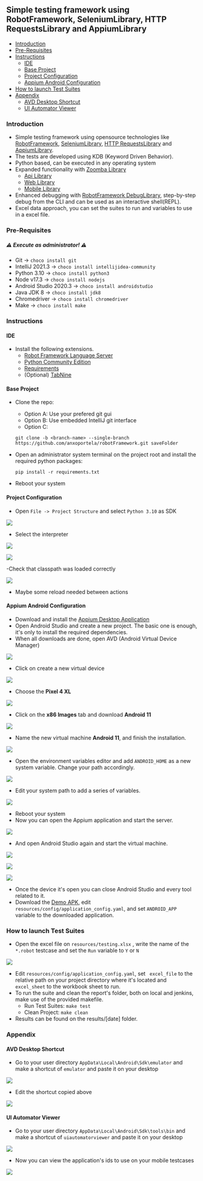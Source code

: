 ## Simple testing framework using RobotFramework, SeleniumLibrary, HTTP RequestsLibrary and AppiumLibrary

- [Introduction](#introduction)
- [Pre-Requisites](#pre-requisites)
- [Instructions](#instructions)
    + [IDE](#ide)
    + [Base Project](#base-project)
    + [Project Configuration](#project-configuration)
    + [Appium Android Configuration](#appium-android-configuration)
- [How to launch Test Suites](#how-to-launch-test-suites)
- [Appendix](#appendix)
    + [AVD Desktop Shortcut](#avd-desktop-shortcut)
    + [UI Automator Viewer](#ui-automator-viewer)

### Introduction

- Simple testing framework using opensource technologies like [RobotFramework](https://robotframework.org/), [SeleniumLibrary](https://robotframework.org/SeleniumLibrary/SeleniumLibrary.html), [HTTP RequestsLibrary](https://marketsquare.github.io/robotframework-requests/doc/RequestsLibrary.html) and [AppiumLibrary](https://serhatbolsu.github.io/robotframework-appiumlibrary/AppiumLibrary.html).
- The tests are developed using KDB (Keyword Driven Behavior).
- Python based, can be executed in any operating system
- Expanded functionality with [Zoomba Library](https://github.com/Accruent/robotframework-zoomba)
  - [Api Library](https://accruent.github.io/robotframework-zoomba/APILibraryDocumentation.html)
  - [Web Library](https://accruent.github.io/robotframework-zoomba/GUILibraryDocumentation.html)
  - [Mobile Library](https://accruent.github.io/robotframework-zoomba/MobileLibraryDocumentation.html)
- Enhanced debugging with [RobotFramework DebugLibrary](https://github.com/xyb/robotframework-debuglibrary), step-by-step debug from the CLI and can be used as an interactive shell(REPL).
- Excel data approach, you can set the suites to run and variables to use in a excel file.



### Pre-Requisites

#####  :warning: __Execute as administrator!__ :warning:

- Git -> ` choco install git `
- IntelliJ 2021.3 -> ` choco install intellijidea-community `
- Python 3.10 -> ` choco install python3 `
- Node v17.3 -> ` choco install nodejs `
- Android Studio 2020.3 -> ` choco install androidstudio `
- Java JDK 8 -> ` choco install jdk8 `
- Chromedriver -> ` choco install chromedriver `
- Make -> ` choco install make `



### Instructions


#### IDE

- Install the following extensions.
    - [Robot Framework Language Server](https://plugins.jetbrains.com/plugin/16086-robot-framework-language-server)
    - [Python Community Edition](https://plugins.jetbrains.com/plugin/7322-python-community-edition)
    - [Requirements](https://plugins.jetbrains.com/plugin/10837-requirements)
    - (Optional) [TabNine](https://plugins.jetbrains.com/plugin/12798-tabnine-ai-code-completion-js-java-python-ts-rust-go-php--more)


#### Base Project

- Clone the repo:
    - Option A: Use your prefered git gui
    - Option B: Use embedded IntelliJ git interface
    - Option C:
    
    ` git clone -b <branch-name> --single-branch https://github.com/anxoportela/robotFramework.git saveFolder `

- Open an administrator system terminal on the project root and install the required python packages:

    ` pip install -r requirements.txt `

- Reboot your system


#### Project Configuration

 - Open ` File -> Project Structure ` and select ` Python 3.10 ` as SDK

 ![](docs/11.PNG)
 
 - Select the interpreter
 
 ![](docs/12.PNG) 
 
![](docs/13.PNG)

 -Check that classpath was loaded correctly

![](docs/14.PNG)

 - Maybe some reload needed between actions


#### Appium Android Configuration

 - Download and install the [Appium Desktop Application](https://github.com/appium/appium-desktop/releases/latest)
 - Open Android Studio and create a new project. The basic one is enough, it's only to install the required dependencies.
 - When all downloads are done, open AVD (Android Virtual Device Manager)

![](docs/00.PNG)

 - Click on create a new virtual device

![](docs/01.PNG)

 - Choose the __Pixel 4 XL__

![](docs/02.PNG)

 - Click on the __x86 Images__ tab and download __Android 11__

![](docs/03.PNG)

 - Name the new virtual machine __Android 11__, and finish the installation.

![](docs/04.PNG)

 - Open the environment variables editor and add ` ANDROID_HOME ` as a new system variable. Change your path accordingly.

![](docs/05.PNG)

 - Edit your system path to add a series of variables.

![](docs/06.PNG)

 - Reboot your system
 - Now you can open the Appium application and start the server.

![](docs/07.PNG)

 - And open Android Studio again and start the virtual machine.

![](docs/00.PNG)

![](docs/08.PNG)

![](docs/09.PNG)

 - Once the device it's open you can close Android Studio and every tool related to it.
 - Download the [Demo APK](https://github.com/appium/appium/blob/master/sample-code/apps/ApiDemos-debug.apk), edit ` resources/config/application_config.yaml `, and set ` ANDROID_APP ` variable to the downloaded application.
 


### How to launch Test Suites

- Open the excel file on ` resources/testing.xlsx ` , write the name of the ` *.robot ` testcase and set the ` Run ` variable to ` Y ` or ` N `  

![](docs/10.PNG)

- Edit ` resources/config/application_config.yaml `, set ` excel_file` to the relative path on your project directory where it's located and ` excel_sheet ` to the workbook sheet to run.
- To run the suite and clean the report's folder, both on local and jenkins, make use of the provided makefile.
    - Run Test Suites: ` make test `
    - Clean Project: ` make clean `
- Results can be found on the results/[date] folder.


### Appendix


#### AVD Desktop Shortcut

- Go to your user directory ` AppData\Local\Android\Sdk\emulator ` and make a shortcut of ` emulator ` and paste it on your desktop
   
![](docs/15.PNG)

- Edit the shortcut copied above

![](docs/16.PNG)


#### UI Automator Viewer

 - Go to your user directory ` AppData\Local\Android\Sdk\tools\bin ` and make a shortcut of ` uiautomatorviewer ` and paste it on your desktop

![](docs/17.PNG)

 - Now you can view the application's ids to use on your mobile testcases

![](docs/18.PNG)


